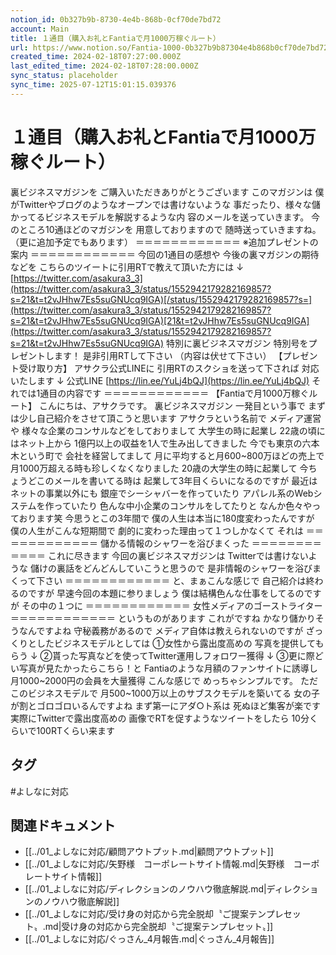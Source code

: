 ```yaml
---
notion_id: 0b327b9b-8730-4e4b-868b-0cf70de7bd72
account: Main
title: １通目（購入お礼とFantiaで月1000万稼ぐルート）
url: https://www.notion.so/Fantia-1000-0b327b9b87304e4b868b0cf70de7bd72
created_time: 2024-02-18T07:27:00.000Z
last_edited_time: 2024-02-18T07:28:00.000Z
sync_status: placeholder
sync_time: 2025-07-12T15:01:15.039376
---
```

# １通目（購入お礼とFantiaで月1000万稼ぐルート）

裏ビジネスマガジンを
ご購入いただきありがとうございます
このマガジンは
僕がTwitterやブログのようなオープンでは書けないような
事だったり、様々な儲かってるビジネスモデルを解説するような内
容のメールを送っていきます。
今のところ10通ほどのマガジンを
用意しておりますので
随時送っていきますね。
（更に追加予定でもあります）
＝＝＝＝＝＝＝＝＝＝＝＝
※追加プレゼントの案内
＝＝＝＝＝＝＝＝＝＝＝＝
今回の1通目の感想や
今後の裏マガジンの期待などを
こちらのツイートに引用RTで教えて頂いた方には
↓
[https://twitter.com/asakura3_3](https://twitter.com/asakura3_3/status/1552942179282169857?s=21&t=t2vJHhw7Es5suGNUcq9IGA)[/status/1552942179282169857?s=](https://twitter.com/asakura3_3/status/1552942179282169857?s=21&t=t2vJHhw7Es5suGNUcq9IGA)[21&t=t2vJHhw7Es5suGNUcq9IGA](https://twitter.com/asakura3_3/status/1552942179282169857?s=21&t=t2vJHhw7Es5suGNUcq9IGA)
特別に裏ビジネスマガジン
特別号をプレゼントします！
是非引用RTして下さい
（内容は伏せて下さい）
【プレゼント受け取り方】
アサクラ公式LINEに
引用RTのスクショを送って下されば
対応いたします
↓
公式LINE
[https://lin.ee/YuLj4bQJ](https://lin.ee/YuLj4bQJ)
それでは1通目の内容です
＝＝＝＝＝＝＝＝＝＝＝＝
【Fantiaで月1000万稼ぐルート】
こんにちは、アサクラです。
裏ビジネスマガジン
一発目という事で
まずは少し自己紹介をさせて頂こうと思います
アサクラという名前で
メディア運営や
様々な企業のコンサルなどをしておりまして
大学生の時に起業し
22歳の頃にはネット上から
1億円以上の収益を1人で生み出してきました
今でも東京の六本木という町で
会社を経営してまして
月に平均すると月600~800万ほどの売上で
月1000万超える時も珍しくなくなりました
20歳の大学生の時に起業して
今ちょうどこのメールを書いてる時は
起業して3年目くらいになるのですが
最近はネットの事業以外にも
銀座でシーシャバーを作っていたり
アパレル系のWebシステムを作っていたり
色んな中小企業のコンサルをしてたりと
なんか色々やっております笑
今思うとこの3年間で
僕の人生は本当に180度変わったんですが
僕の人生がこんな短期間で
劇的に変わった理由って１つしかなくて
それは
＝＝＝＝＝＝＝＝＝＝＝＝
儲かる情報のシャワーを浴びまくった
＝＝＝＝＝＝＝＝＝＝＝＝
これに尽きます
今回の裏ビジネスマガジンは
Twitterでは書けないような
儲けの裏話をどんどんしていこうと思うので
是非情報のシャワーを浴びまくって下さい
＝＝＝＝＝＝＝＝＝＝＝＝
と、まぁこんな感じで
自己紹介は終わるのですが
早速今回の本題に参りましょう
僕は結構色んな仕事をしてるのですが
その中の１つに
＝＝＝＝＝＝＝＝＝＝＝＝
女性メディアのゴーストライター
＝＝＝＝＝＝＝＝＝＝＝＝
というものがあります
これがですね
かなり儲かりそうなんですよね
守秘義務があるので
メディア自体は教えられないのですが
ざっくりとしたビジネスモデルとしては
①女性から露出度高めの
写真を提供してもらう
↓
②貰った写真などを使ってTwitter運用しフォロワー獲得
↓
③更に際どい写真が見たかったらこちら！と
Fantiaのような月額のファンサイトに誘導し
月1000~2000円の会員を大量獲得
こんな感じで
めっちゃシンプルです。
ただこのビジネスモデルで
月500~1000万以上のサブスクモデルを築いてる
女の子が割とゴロゴロいるんですよね
まず第一にアダ○ト系は
死ぬほど集客が楽です
実際にTwitterで露出度高めの
画像でRTを促すようなツイートをしたら
10分くらいで100RTくらい来ます

## タグ

#よしなに対応 

## 関連ドキュメント

- [[../01_よしなに対応/顧問アウトプット.md|顧問アウトプット]]
- [[../01_よしなに対応/矢野様　コーポレートサイト情報.md|矢野様　コーポレートサイト情報]]
- [[../01_よしなに対応/ディレクションのノウハウ徹底解説.md|ディレクションのノウハウ徹底解説]]
- [[../01_よしなに対応/受け身の対応から完全脱却〝ご提案テンプレセット〟.md|受け身の対応から完全脱却〝ご提案テンプレセット〟]]
- [[../01_よしなに対応/ぐっさん_4月報告.md|ぐっさん_4月報告]]
